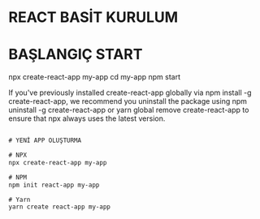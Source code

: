 # REACT BASİT KURULUM

# BAŞLANGIÇ START
npx create-react-app my-app
cd my-app
npm start

If you've previously installed create-react-app globally via npm install -g create-react-app, we recommend you uninstall the package using npm uninstall -g create-react-app or yarn global remove create-react-app to ensure that npx always uses the latest version.



```html

# YENİ APP OLUŞTURMA

# NPX
npx create-react-app my-app

# NPM
npm init react-app my-app

# Yarn
yarn create react-app my-app

```
